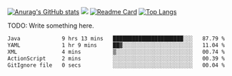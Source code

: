 [![Anurag's GitHub stats](https://github-readme-stats.vercel.app/api?username=JustHm228&show-icons=true&theme=transparent)](https://github.com/anuraghazra/github-readme-stats)
[![](https://github-profile-trophy.vercel.app/?username=JustHm228)](https://github.com/JustHm228/JustHm228)
[![Readme Card](https://github-readme-stats.vercel.app/api/pin/?username=JustHm228&repo=JLatenter)](https://github.com/anuraghazra/github-readme-stats)
[![Top Langs](https://github-readme-stats.vercel.app/api/top-langs/?username=JustHm228)](https://github.com/anuraghazra/github-readme-stats)

TODO: Write something here.

<!--
### Hi there 👋
-->

<!--
**JustHm228/JustHm228** is a ✨ _special_ ✨ repository because its `README.md` (this file) appears on your GitHub profile.

Here are some ideas to get you started:

- 🔭 I’m currently working on ...
- 🌱 I’m currently learning ...
- 👯 I’m looking to collaborate on ...
- 🤔 I’m looking for help with ...
- 💬 Ask me about ...
- 📫 How to reach me: ...
- 😄 Pronouns: ...
- ⚡ Fun fact: ...
-->

<!--START_SECTION:waka-->

```txt
Java             9 hrs 13 mins   ██████████████████████░░░   87.79 %
YAML             1 hr 9 mins     ██▓░░░░░░░░░░░░░░░░░░░░░░   11.04 %
XML              4 mins          ▒░░░░░░░░░░░░░░░░░░░░░░░░   00.74 %
ActionScript     2 mins          ░░░░░░░░░░░░░░░░░░░░░░░░░   00.39 %
GitIgnore file   0 secs          ░░░░░░░░░░░░░░░░░░░░░░░░░   00.04 %
```

<!--END_SECTION:waka-->
